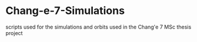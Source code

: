 # Chang-e-7-Simulations
scripts used for the simulations and orbits used in the Chang'e 7 MSc thesis project
